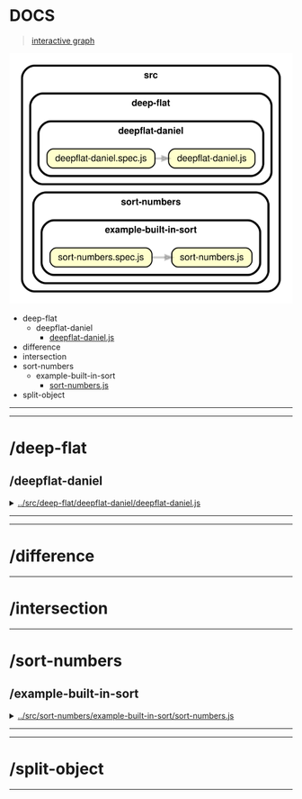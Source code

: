 <!-- BEGIN TITLE -->

# DOCS

<!-- END TITLE -->

<!-- BEGIN TREE -->

> [interactive graph](./dependency-graph.html)

![dependency graph](./dependency-graph.svg)

<!-- END TREE -->

<!-- BEGIN TOC -->

- deep-flat
  - deepflat-daniel
    - [deepflat-daniel.js](#srcdeep-flatdeepflat-danieldeepflat-danieljs)
- difference
- intersection
- sort-numbers
  - example-built-in-sort
    - [sort-numbers.js](#srcsort-numbersexample-built-in-sortsort-numbersjs)
- split-object

---

<!-- END TOC -->

---

<!-- BEGIN DOCS -->

# /deep-flat

## /deepflat-daniel

<details><summary><a href="../../src/deep-flat/deepflat-daniel/deepflat-daniel.js" id="srcdeep-flatdeepflat-danieldeepflat-danieljs">../src/deep-flat/deepflat-daniel/deepflat-daniel.js</a></summary>

<a name="deepFlatDaniel"></a>

## deepFlatDaniel ⇒ <code>Array</code>

Converts a nested array into a single array with no nesting.

It returns a new array and there are no side-effects.

**Returns**: <code>Array</code> - Returns the new flattened array.

| Param   | Type               | Default         | Description           |
| ------- | ------------------ | --------------- | --------------------- |
| [array] | <code>Array</code> | <code>[]</code> | The array to flatten. |

**Example**

```js
deepFlat([1, [2, [3, [4]], 5]]);
// -> [1, 2, 3, 4, 5]
```

**Example**

```js
deepFlat(["a", ["b", [["c"], ["d"]], "e"]]);
// -> ['a', 'b', 'c', 'd', 'e']
```

</details>

---

---

# /difference

---

# /intersection

---

# /sort-numbers

## /example-built-in-sort

<details><summary><a href="../../src/sort-numbers/example-built-in-sort/sort-numbers.js" id="srcsort-numbersexample-built-in-sortsort-numbersjs">../src/sort-numbers/example-built-in-sort/sort-numbers.js</a></summary>

<a name="sortNumbers"></a>

## sortNumbers ⇒ <code>Array.&lt;number&gt;</code>

Sorts an array of numbers from smallest to largest.

Returns a new array without modifying the original array.

Does not need to support: NaN, Infinity, -Infinity.

**Returns**: <code>Array.&lt;number&gt;</code> - A new array with the same numbers, but sorted.

| Param          | Type                              | Default         | Description                   |
| -------------- | --------------------------------- | --------------- | ----------------------------- |
| [arrOfNumbers] | <code>Array.&lt;number&gt;</code> | <code>[]</code> | The array of numbers to sort. |

**Example**

```js
sortNumbers([1.5, 1, -1.5, 0, -1]);
// -> [-1.5, -1, 0, 1, 1.5]
```

**Example**

```js
sortNumbers([-1, 0, 1]);
// -> [-1, 0, 1]
```

</details>

---

---

# /split-object

---

<!-- END DOCS -->
